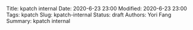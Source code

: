 Title:  kpatch internal
Date: 2020-6-23 23:00
Modified: 2020-6-23 23:00
Tags: kpatch
Slug: kpatch-internal
Status: draft
Authors: Yori Fang
Summary: kpatch internal

